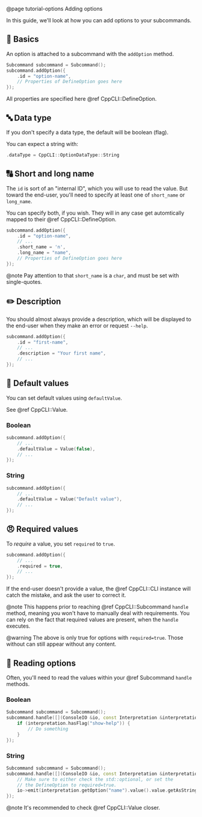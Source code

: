 @page tutorial-options Adding options

In this guide, we'll look at how you can add options
to your subcommands.

## 🌿 Basics

An option is attached to a subcommand with the ``addOption`` method.

````cpp
Subcommand subcommand = Subcommand();
subcommand.addOption({
    .id = "option-name",
    // Properties of DefineOption goes here
});
````

All properties are specified here @ref CppCLI::DefineOption.

## 🔤 Data type

If you don't specify a data type, the default will be boolean (flag).

You can expect a string with:

````cpp
.dataType = CppCLI::OptionDataType::String
````

## 🔠 Short and long name

The ``id`` is sort of an "internal ID", which you will use to read the value.
But toward the end-user, you'll need to specify at least one of ``short_name``
or ``long_name``.

You can specify both, if you wish. They will in any case get automtically
mapped to their @ref CppCLI::DefineOption.

````cpp
subcommand.addOption({
    .id = "option-name",
    // ...
    .short_name = 'n',
    .long_name = "name",
    // Properties of DefineOption goes here
});
````

@note Pay attention to that ``short_name`` is a ``char``, and must be set with
single-quotes.

## ✏️ Description

You should almost always provide a description, which will be displayed to the end-user
when they make an error or request ``--help``.

````cpp
subcommand.addOption({
    .id = "first-name",
    // ...
    .description = "Your first name",
    // ...
});
````

## 🔣 Default values

You can set default values using ``defaultValue``.

See @ref CppCLI::Value.

### Boolean
````cpp
subcommand.addOption({
    // ...
    .defaultValue = Value(false),
    // ...
});
````

### String
````cpp
subcommand.addOption({
    // ...
    .defaultValue = Value("Default value"),
    // ...
});
````

## 😠 Required values

To _require_ a value, you set ``required`` to ``true``.

````cpp
subcommand.addOption({
    // ...
    .required = true,
    // ...
});
````

If the end-user doesn't provide a value, the @ref CppCLI::CLI instance
will catch the mistake, and ask the user to correct it.

@note This happens prior to reaching @ref CppCLI::Subcommand ``handle`` method, meaning
you won't have to manually deal with requirements. You can rely on the fact
that required values are present, when the ``handle`` executes.

@warning The above is only true for options with ``required=true``.
Those without can still appear without any content.

## 📗 Reading options

Often, you'll need to read the values within your @ref Subcommand ``handle`` methods.

### Boolean
````cpp
Subcommand subcommand = Subcommand();
subcommand.handle([](ConsoleIO &io, const Interpretation &interpretation) {
    if (interpretation.hasFlag("show-help")) {
        // Do something
    }
});
````

### String
````cpp
Subcommand subcommand = Subcommand();
subcommand.handle([](ConsoleIO &io, const Interpretation &interpretation) {
    // Make sure to either check the std::optional, or set the
    // the DefineOption to required=true.
    io->emit(interpretation.getOption("name").value().value.getAsString());
});
````

@note It's recommended to check @ref CppCLI::Value closer. 
